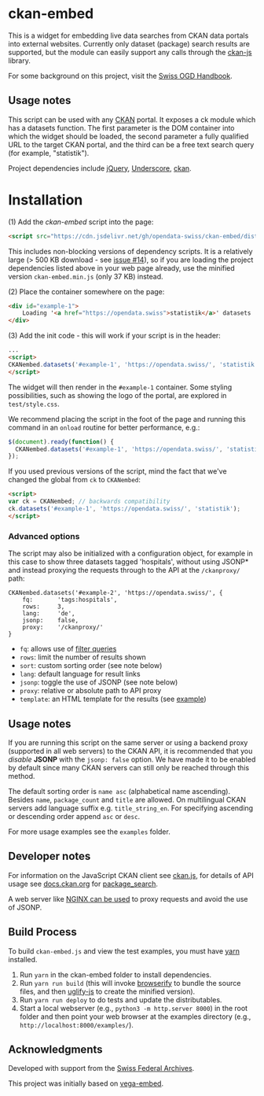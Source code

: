 # ckan-embed

This is a widget for embedding live data searches from CKAN data portals into external websites. Currently only dataset (package) search results are supported, but the module can easily support any calls through the [ckan-js](https://www.npmjs.com/package/ckan) library.

For some background on this project, visit the [Swiss OGD Handbook](https://github.com/opendata-swiss/ogd-handbook-wiki/blob/master/library/embed.en.md).

## Usage notes

This script can be used with any [CKAN](http://ckan.org) portal. It exposes a ck module which has a datasets function. The first parameter is the DOM container into which the widget should be loaded, the second parameter a fully qualified URL to the target CKAN portal, and the third can be a free text search query (for example, "statistik").

Project dependencies include [jQuery](https://www.npmjs.com/package/jquery), [Underscore](https://www.npmjs.com/package/underscore), [ckan](https://www.npmjs.com/package/ckan).

# Installation

(1) Add the *ckan-embed* script into the page:

```html
<script src="https://cdn.jsdelivr.net/gh/opendata-swiss/ckan-embed/dist/ckan-embed.bundle.js"></script>
```

This includes non-blocking versions of dependency scripts. It is a relatively large (> 500 KB download - see [issue #14](https://github.com/opendata-swiss/ckan-embed/issues/14)), so if you are loading the project dependencies listed above in your web page already, use the minified version `ckan-embed.min.js` (only 37 KB) instead.

(2) Place the container somewhere on the page:

```html
<div id="example-1">
	Loading '<a href="https://opendata.swiss">statistik</a>' datasets ...
</div>
```

(3) Add the init code - this will work if your script is in the header:

```html
...
<script>
CKANembed.datasets('#example-1', 'https://opendata.swiss/', 'statistik');
</script>
```

The widget will then render in the `#example-1` container. Some styling possibilities, such as showing the logo of the portal, are explored in `test/style.css`.

We recommend placing the script in the foot of the page and running this command in an `onload` routine for better performance, e.g.:

```js
$(document).ready(function() {
  CKANembed.datasets('#example-1', 'https://opendata.swiss/', 'statistik');
});
```

If you used previous versions of the script, mind the fact that we've changed the global from `ck` to `CKANembed`:

```html
<script>
var ck = CKANembed; // backwards compatibility
ck.datasets('#example-1', 'https://opendata.swiss/', 'statistik');
</script>
```

### Advanced options

The script may also be initialized with a configuration object, for example in this case to show three datasets tagged 'hospitals', without using JSONP* and instead proxying the requests through to the API at the `/ckanproxy/` path:

```
CKANembed.datasets('#example-2', 'https://opendata.swiss/', {
	fq:       'tags:hospitals',
	rows:     3,
	lang:     'de',
	jsonp:    false,
	proxy:    '/ckanproxy/'
}
```

- `fq`: allows use of [filter queries](http://docs.ckan.org/en/latest/api/index.html?highlight=filter%20queries)
- `rows`: limit the number of results shown
- `sort`: custom sorting order (see note below)
- `lang`: default language for result links
- `jsonp`: toggle the use of JSONP (see note below)
- `proxy`: relative or absolute path to API proxy
- `template`: an HTML template for the results (see [example](examples/template.html))

## Usage notes

If you are running this script on the same server or using a backend proxy (supported in all web servers) to the CKAN API, it is recommended that you *disable* **JSONP** with the `jsonp: false` option. We have made it to be enabled by default since many CKAN servers can still only be reached through this method.

The default sorting order is `name asc` (alphabetical name ascending). Besides `name`, `package_count` and `title` are allowed. On multilingual CKAN servers add language suffix e.g. `title_string_en`. For specifying ascending or descending order append `asc` or `desc`.

For more usage examples see the `examples` folder.

## Developer notes

For information on the JavaScript CKAN client see [ckan.js](https://github.com/okfn/ckan.js), for details of API usage see [docs.ckan.org](http://docs.ckan.org/en/latest/api/) for [package_search](http://docs.ckan.org/en/latest/api/index.html?highlight=organization_list#ckan.logic.action.get.package_search).

A web server like [NGINX can be used](https://www.nginx.com/resources/admin-guide/reverse-proxy/) to proxy requests and avoid the use of JSONP.

## Build Process

To build `ckan-embed.js` and view the test examples, you must have [yarn](https://yarnpkg.com/) installed.

1. Run `yarn` in the ckan-embed folder to install dependencies.
2. Run `yarn run build` (this will invoke [browserify](http://browserify.org/) to bundle the source files, and then [uglify-js](http://lisperator.net/uglifyjs/) to create the minified version).
4. Run `yarn run deploy` to do tests and update the distributables.
5. Start a local webserver (e.g., `python3 -m http.server 8000`) in the root folder and then point your web browser at the examples directory (e.g., `http://localhost:8000/examples/`).

## Acknowledgments

Developed with support from the [Swiss Federal Archives](https://www.bar.admin.ch).

This project was initially based on [vega-embed](https://github.com/vega/vega-embed).

